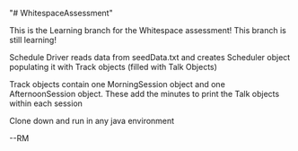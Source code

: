 "# WhitespaceAssessment" 

This is the Learning branch for the Whitespace assessment! This branch is still learning! 

Schedule Driver reads data from seedData.txt and creates Scheduler object populating it with Track objects (filled with Talk Objects)

Track objects contain one MorningSession object and one AfternoonSession object. These add the minutes to print the Talk objects within each session

Clone down and run in any java environment

--RM

